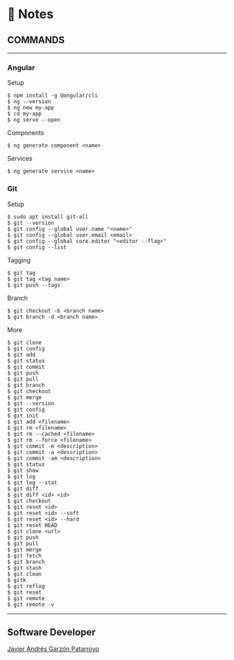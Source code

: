 # :memo: Notes
## COMMANDS
- - -
### Angular
Setup
```
$ npm install -g @angular/cli
$ ng --version
$ ng new my-app
$ cd my-app
$ ng serve --open
```
Components
```
$ ng generate component <name>
```
Services
```
$ ng generate service <name>
```
### Git
Setup
```
$ sudo apt install git-all
$ git --version
$ git config --global user.name "<name>"
$ git config --global user.email <email>
$ git config --global core.editor "<editor --flag>"
$ git config --list
```
Tagging
```
$ git tag
$ git tag <tag name>
$ git push --tags
```
Branch
```
$ git checkout -b <branch name>
$ git branch -d <branch name>
```
More
```
$ git clone
$ git config
$ git add
$ git status
$ git commit
$ git push
$ git pull
$ git branch
$ git checkout
$ git merge
$ git --version
$ git config
$ git init
$ git add <filename>
$ git rm <filename>
$ git rm --cached <filename>
$ git rm --force <filename>
$ git commit -m <description>
$ git commit -a <description>
$ git commit -am <description>
$ git status
$ git show
$ git log
$ git log --stat
$ git diff
$ git diff <id> <id>
$ git checkout
$ git reset <id>
$ git reset <id> --soft
$ git reset <id> --hard
$ git reset HEAD
$ git clone <url>
$ git push
$ git pull
$ git merge
$ git fetch
$ git branch
$ git stash
$ git clean
$ gitk
$ git reflog
$ git reset
$ git remote
$ git remote -v
```
- - -
## Software Developer
[Javier Andrés Garzón Patarroyo](https://javierandresgp.com)
